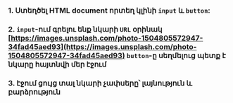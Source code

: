 
### 1. Ստեղծել HTML document որտեղ կլինի `input` և `button`: 

### 2. `input`-ում գրելու ենք նկարի `URL` օրինակ [https://images.unsplash.com/photo-1504805572947-34fad45aed93](https://images.unsplash.com/photo-1504805572947-34fad45aed93) `button`-ը սեղմելուց պետք է նկարը հայտնվի մեր էջում

### 3. էջում ցույց տալ նկարի չափսերը՝ լայնություն և բարձրություն
